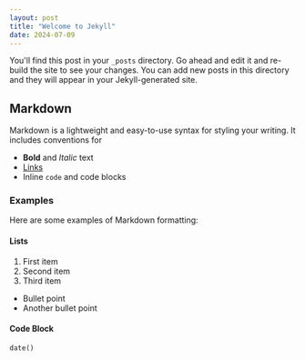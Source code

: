 ```yaml
---
layout: post
title: "Welcome to Jekyll"
date: 2024-07-09
---
```


You'll find this post in your `_posts` directory. Go ahead and edit it and re-build the site to see your changes. You can add new posts in this directory and they will appear in your Jekyll-generated site.

## Markdown

Markdown is a lightweight and easy-to-use syntax for styling your writing. It includes conventions for

- **Bold** and _Italic_ text
- [Links](http://example.com)
- Inline `code` and code blocks

### Examples

Here are some examples of Markdown formatting:

#### Lists

1. First item
2. Second item
3. Third item

- Bullet point
- Another bullet point

#### Code Block

```
date()
```